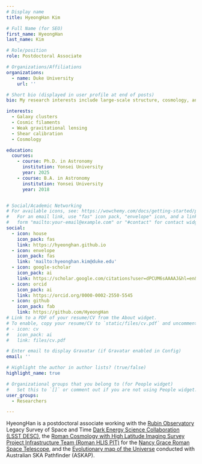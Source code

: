 ```yaml
---
# Display name
title: HyeongHan Kim

# Full Name (for SEO)
first_name: HyeongHan
last_name: Kim

# Role/position
role: Postdoctoral Associate

# Organizations/Affiliations
organizations:
  - name: Duke University
    url: ''

# Short bio (displayed in user profile at end of posts)
bio: My research interests include large-scale structure, cosmology, and weak lensing analysis.

interests:
  - Galaxy clusters
  - Cosmic filaments
  - Weak gravitational lensing
  - Shear calibration
  - Cosmology

education:
  courses:
    - course: Ph.D. in Astronomy
      institution: Yonsei University
      year: 2025
    - course: B.A. in Astronomy
      institution: Yonsei University
      year: 2018


# Social/Academic Networking
# For available icons, see: https://wowchemy.com/docs/getting-started/page-builder/#icons
#   For an email link, use "fas" icon pack, "envelope" icon, and a link in the
#   form "mailto:your-email@example.com" or "#contact" for contact widget.
social:
  - icon: house
    icon_pack: fas
    link: https://hyeonghan.github.io
  - icon: envelope
    icon_pack: fas
    link: 'mailto:hyeonghan.kim@duke.edu'
  - icon: google-scholar
    icon_pack: ai
    link: https://scholar.google.com/citations?user=dPCUM6sAAAAJ&hl=en&oi=ao
  - icon: orcid
    icon_pack: ai
    link: https://orcid.org/0000-0002-2550-5545
  - icon: github
    icon_pack: fab
    link: https://github.com/HyeongHan
# Link to a PDF of your resume/CV from the About widget.
# To enable, copy your resume/CV to `static/files/cv.pdf` and uncomment the lines below.
# - icon: cv
#   icon_pack: ai
#   link: files/cv.pdf

# Enter email to display Gravatar (if Gravatar enabled in Config)
email: ''

# Highlight the author in author lists? (true/false)
highlight_name: true

# Organizational groups that you belong to (for People widget)
#   Set this to `[]` or comment out if you are not using People widget.
user_groups:
  - Researchers

---
```


HyeongHan is a postdoctoral associate working with the [Rubin Observatory](https://rubinobservatory.org/) Legacy Survey of Space and Time [Dark Energy Science Collaboration (LSST DESC)](https://lsstdesc.org/), the [Roman Cosmology with High Latitude Imaging Survey Project Infrastructure Team (Roman HLIS PIT)](https://roman-hlis-cosmology.caltech.edu/) for the [Nancy Grace Roman Space Telescope](https://roman.gsfc.nasa.gov/), and the [Evolutionary map of the Universe](https://emu-survey.org/) conducted with Australian SKA Pathfinder (ASKAP).
